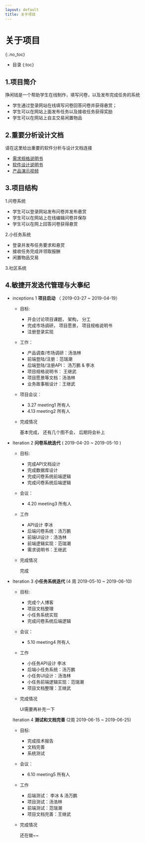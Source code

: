 ```yaml
---
layout: default
title: 关于项目
---
```


# 关于项目
{:.no_toc}

* 目录
{:toc}
## 1.项目简介

挣闲钱是一个帮助学生在线制作，填写问卷，以及发布完成任务的系统

* 学生通过登录网站在线填写问卷回答问卷并获得悬赏；
* 学生可以在网站上面发布任务以及接收任务获得奖励
* 学生可以在网站上自主交易闲置物品

## 2.重要分析设计文档

请在这里给出重要的软件分析与设计文档连接

* [需求规格说明书](06-requirements)
* [软件设计说明书](07-designs)
* [产品演示视频]()



## 3.项目结构

1.问卷系统
*  学生可以登录网站发布问卷并发布悬赏
*  学生可以在网站上在线编辑问卷并保存
*  学生可以在网上回答问卷获得悬赏

2.小任务系统
*  登录并发布任务要求和悬赏
*  接收任务完成并领取报酬
*  闲置物品交易

3.社区系统

## 4.敏捷开发迭代管理与大事纪



* inceptions 1 **项目启动** （ 2019-03-27 ~ 2019-04-19）
    - 目标: 
    
        - 开会讨论项目课题， 架构， 分工
        - 完成市场调研， 项目愿景， 项目规格说明书
        - 注册登录实现
    
    - 工作：
        - 产品调查/市场调研：汤浩林
        - 前端登陆/注册：范瑞潮
        - 后端登陆/注册API： 汤万鹏 & 李冰
        - 项目规格说明书： 王继武
        - 项目愿景等文档：汤浩林
        - 业务故事板设计：王继武
        
    - 项目会议：
    
        - 3.27 meeting1  所有人
        - 4.13 meeting2  所有人
    
    - 完成情况
    
        基本完成， 还有几个图不会， 后期将会补上
    
* Iteration 2  **问卷系统迭代**  (   2019-04-20 ~ 2019-05-10 )
    - 目标:
        - 完成API文档设计
        - 完成数据库设计
        - 完成问卷系统前端逻辑
        - 完成问卷系统后端逻辑 
        
    - 会议：
        
        - 4.20 meeting3  所有人
        
    - 工作
    
        - API设计  李冰
        - 后端问卷系统：汤万鹏
        - 前端UI设计：汤浩林
        - 前端逻辑实现：范瑞潮
        - 需求说明书：王继武
    
    - 完成情况
    
        完成
    
* Iteration 3  **小任务系统迭代** (4 周 2019-05-10 ~ 2019-06-10)
    - 目标:
        
        - 完成个人博客
        - 项目文档整理
        - 小任务系统实现
        - 完成问卷系统后端逻辑 
        
    - 会议：
    
        - 5.10 meeting4  所有人
    
    - 工作
    
        - 小任务API设计  李冰
        - 后端小任务系统：汤万鹏
        - 小任务UI设计：汤浩林
        - 小任务前端逻辑实现：范瑞潮
        - 项目文档整理：王继武
    
    - 完成情况
    
        UI需要再补充一下
    
    Iteration 4  **测试和文档完善**  (2周  2019-06-15 ~ 2019-06-25)
    
    - 目标:
    
      - 完成技术报告
      - 文档完善
      - 系统测试
    
    - 会议：
    
      - 6.10 meeting5  所有人
    
    - 工作
    
      - 后端测试：  李冰 &  汤万鹏
      - 项目测试：汤浩林
      - 前端测试：范瑞潮
      - 项目文档完善：王继武
    
    - 完成情况
    
      还在做~~
